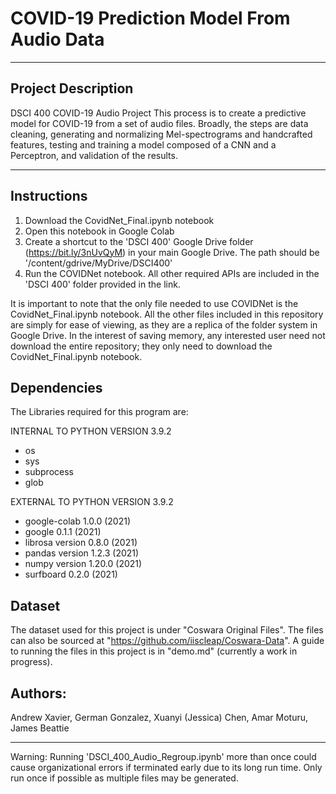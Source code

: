 # COVID-19 Prediction Model From Audio Data
-------------------------
Project Description
-----------------------
DSCI 400 COVID-19 Audio Project
This process is to create a predictive model for COVID-19 from a set of audio files.
Broadly, the steps are  data cleaning, generating and normalizing Mel-spectrograms and handcrafted features, testing and training a model composed of a CNN and a Perceptron, and validation of the results.

-------------------------------------------------------
Instructions
-------------------------------------------------------
1) Download the CovidNet_Final.ipynb notebook
2) Open this notebook in Google Colab
3) Create a shortcut to the 'DSCI 400' Google Drive folder (https://bit.ly/3nUvQyM) in your main Google Drive. The path should be '/content/gdrive/MyDrive/DSCI400'
5) Run the COVIDNet notebook. All other required APIs are included in the 'DSCI 400' folder provided in the link.

It is important to note that the only file needed to use COVIDNet is the CovidNet_Final.ipynb notebook. All the other files included in this repository are simply for ease of viewing, as they are a replica of the folder system in Google Drive. In the interest of saving memory, any interested user need not download the entire repository; they only need to download the CovidNet_Final.ipynb notebook.

Dependencies
-------------------------------------------------------
The Libraries required for this program are:

INTERNAL TO PYTHON VERSION 3.9.2
- os
- sys
- subprocess
- glob

EXTERNAL TO PYTHON VERSION 3.9.2
- google-colab 1.0.0 (2021)
- google 0.1.1 (2021)
- librosa version 0.8.0 (2021)
- pandas version 1.2.3 (2021)
- numpy version 1.20.0 (2021)
- surfboard 0.2.0 (2021)

Dataset
------------------------------------------------------
The dataset used for this project is under "Coswara Original Files". The files can also be sourced at "https://github.com/iiscleap/Coswara-Data".
A guide to running the files in this project is in "demo.md" (currently a work in progress).

Authors:
-------------------------------------------------------
 Andrew Xavier, German Gonzalez, Xuanyi (Jessica) Chen, Amar Moturu, James Beattie

 ---------------------------------------------------------
 Warning: Running 'DSCI_400_Audio_Regroup.ipynb' more than once could cause organizational errors if terminated early due to its long run time. Only run once if possible as multiple files may be generated.
